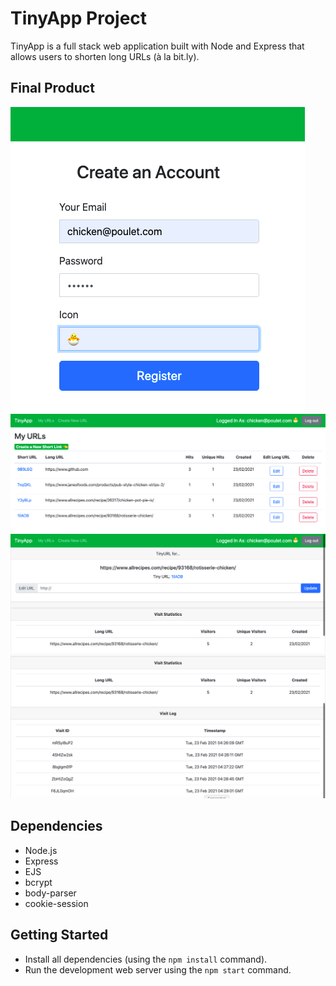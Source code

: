 # TinyApp Project

TinyApp is a full stack web application built with Node and Express that allows users to shorten long URLs (à la bit.ly).

## Final Product

!["Screenshot of the register form"](https://github.com/MagicMark5/tinyapp/blob/master/docs/register_page.png?raw=true)
!["Screenshot of a user's URLs page"](https://github.com/MagicMark5/tinyapp/blob/master/docs/urls_page.png?raw=true)
!["Screenshot of the edit URL page"](https://github.com/MagicMark5/tinyapp/blob/master/docs/edit_page.png?raw=true)
!["Visitor statistics tables"](https://github.com/MagicMark5/tinyapp/blob/master/docs/stats.png?raw=true)


## Dependencies

- Node.js
- Express
- EJS
- bcrypt
- body-parser
- cookie-session

## Getting Started

- Install all dependencies (using the `npm install` command).
- Run the development web server using the `npm start` command.
